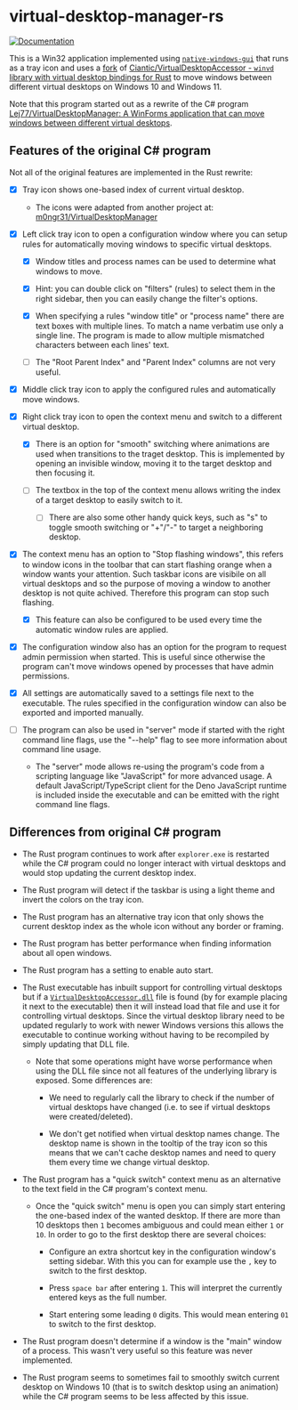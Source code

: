 # virtual-desktop-manager-rs

<!-- Badge style inspired by https://github.com/dnaka91/advent-of-code/blob/de37024ba3b385694e14f79c849370c0f605f054/README.md -->

<!-- [![Build Status][build-img]][build-url] -->
[![Documentation][doc-img]][doc-url]

<!--
[build-img]: https://img.shields.io/github/actions/workflow/status/Lej77/virtual-desktop-manager-rs/ci.yml?branch=main&style=for-the-badge
[build-url]: https://github.com/Lej77/virtual-desktop-manager-rs/actions/workflows/ci.yml
 -->
<!-- https://shields.io/badges/static-badge -->
[doc-img]: https://img.shields.io/badge/docs.rs-virtual_desktop_manager-4d76ae?style=for-the-badge
[doc-url]: https://lej77.github.io/virtual-desktop-manager-rs/virtual_desktop_manager/index.html

This is a Win32 application implemented using [`native-windows-gui`] that runs as a tray icon and uses a [fork](https://github.com/Lej77/VirtualDesktopAccessor) of [Ciantic/VirtualDesktopAccessor - `winvd` library with virtual desktop bindings for Rust](https://github.com/Ciantic/VirtualDesktopAccessor) to move windows between different virtual desktops on Windows 10 and Windows 11.

Note that this program started out as a rewrite of the C# program [Lej77/VirtualDesktopManager: A WinForms application that can move windows between different virtual desktops](https://github.com/Lej77/VirtualDesktopManager).

[`native-windows-gui`]: https://github.com/gabdube/native-windows-gui

## Features of the original C# program

Not all of the original features are implemented in the Rust rewrite:

- [x] Tray icon shows one-based index of current virtual desktop.

  - The icons were adapted from another project at: [m0ngr31/VirtualDesktopManager](https://github.com/m0ngr31/VirtualDesktopManager)

- [x] Left click tray icon to open a configuration window where you can setup rules for automatically moving windows to specific virtual desktops.

  - [x] Window titles and process names can be used to determine what windows to move.

  - [x] Hint: you can double click on "filters" (rules) to select them in the right sidebar, then you can easily change the filter's options.

  - [x] When specifying a rules "window title" or "process name" there are text boxes with multiple lines. To match a name verbatim use only a single line. The program is made to allow multiple mismatched characters between each lines' text.

  - [ ] The "Root Parent Index" and "Parent Index" columns are not very useful.

- [x] Middle click tray icon to apply the configured rules and automatically move windows.

- [x] Right click tray icon to open the context menu and switch to a different virtual desktop.

  - [x] There is an option for "smooth" switching where animations are used when transitions to the traget desktop. This is implemented by opening an invisible window, moving it to the target desktop and then focusing it.

  - [ ] The textbox in the top of the context menu allows writing the index of a target desktop to easily switch to it.

    - [ ] There are also some other handy quick keys, such as "s" to toggle smooth switching or "+"/"-" to target a neighboring desktop.

- [x] The context menu has an option to "Stop flashing windows", this refers to window icons in the toolbar that can start flashing orange when a window wants your attention. Such taskbar icons are visibile on all virtual desktops and so the purpose of moving a window to another desktop is not quite achived. Therefore this program can stop such flashing.

  - [x] This feature can also be configured to be used every time the automatic window rules are applied.

- [x] The configuration window also has an option for the program to request admin permission when started. This is useful since otherwise the program can't move windows opened by processes that have admin permissions.

- [x] All settings are automatically saved to a settings file next to the executable. The rules specified in the configuration window can also be exported and imported manually.

- [ ] The program can also be used in "server" mode if started with the right command line flags, use the "--help" flag to see more information about command line usage.

  - The "server" mode allows re-using the program's code from a scripting language like "JavaScript" for more advanced usage. A default JavaScript/TypeScript client for the Deno JavaScript runtime is included inside the executable and can be emitted with the right command line flags.

## Differences from original C# program

- The Rust program continues to work after `explorer.exe` is restarted while the C# program could no longer interact with virtual desktops and would stop updating the current desktop index.

- The Rust program will detect if the taskbar is using a light theme and invert the colors on the tray icon.

- The Rust program has an alternative tray icon that only shows the current desktop index as the whole icon without any border or framing.

- The Rust program has better performance when finding information about all open windows.

- The Rust program has a setting to enable auto start.

- The Rust executable has inbuilt support for controlling virtual desktops but if a [`VirtualDesktopAccessor.dll`] file is found (by for example placing it next to the executable) then it will instead load that file and use it for controlling virtual desktops. Since the virtual desktop library need to be updated regularly to work with newer Windows versions this allows the executable to continue working without having to be recompiled by simply updating that DLL file.

  - Note that some operations might have worse performance when using the DLL file since not all features of the underlying library is exposed. Some differences are:

    - We need to regularly call the library to check if the number of virtual desktops have changed (i.e. to see if virtual desktops were created/deleted).

    - We don't get notified when virtual desktop names change. The desktop name is shown in the tooltip of the tray icon so this means that we can't cache desktop names and need to query them every time we change virtual desktop.

- The Rust program has a "quick switch" context menu as an alternative to the text field in the C# program's context menu.

  - Once the "quick switch" menu is open you can simply start entering the one-based index of the wanted desktop. If there are more than 10 desktops then `1` becomes ambiguous and could mean either `1` or `10`. In order to go to the first desktop there are several choices:

    - Configure an extra shortcut key in the configuration window's setting sidebar. With this you can for example use the `,` key to switch to the first desktop.

    - Press `space bar` after entering `1`. This will interpret the currently entered keys as the full number.

    - Start entering some leading `0` digits. This would mean entering `01` to switch to the first desktop.

- The Rust program doesn't determine if a window is the "main" window of a process. This wasn't very useful so this feature was never implemented.

- The Rust program seems to sometimes fail to smoothly switch current desktop on Windows 10 (that is to switch desktop using an animation) while the C# program seems to be less affected by this issue.

[`VirtualDesktopAccessor.dll`]: https://github.com/Ciantic/VirtualDesktopAccessor/releases/
